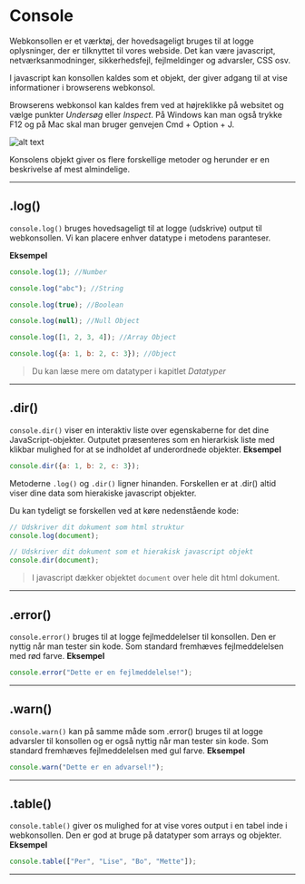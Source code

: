 # Console
Webkonsollen er et værktøj, der hovedsageligt bruges til at logge oplysninger, der er tilknyttet til vores webside. Det kan være javascript, netværksanmodninger, sikkerhedsfejl, fejlmeldinger og advarsler, CSS osv. 

I javascript kan konsollen kaldes som et objekt, der giver adgang til at vise informationer i browserens webkonsol. 

Browserens webkonsol kan kaldes frem ved at højreklikke på websitet og vælge punkter *Undersøg* eller *Inspect*. På Windows kan man også trykke F12 og på Mac skal man bruger genvejen Cmd + Option + J.

![alt text](https://github.com/Webudvikler-TechCollege/JS-Intro2020/blob/master/public/docs/images/console.png "Browserens webkonsol")

Konsolens objekt giver os flere forskellige metoder og herunder er en beskrivelse af mest almindelige.
___
## .log()

`console.log()` bruges hovedsageligt til at logge (udskrive) output til webkonsollen. Vi kan placere enhver datatype i metodens paranteser.

**Eksempel**
```js
console.log(1); //Number

console.log("abc"); //String

console.log(true); //Boolean

console.log(null); //Null Object

console.log([1, 2, 3, 4]); //Array Object

console.log({a: 1, b: 2, c: 3}); //Object
```
> Du kan læse mere om datatyper i kapitlet *Datatyper*
___
## .dir()

`console.dir()` viser en interaktiv liste over egenskaberne for det dine JavaScript-objekter. Outputet præsenteres som en hierarkisk liste med klikbar mulighed for at se indholdet af underordnede objekter.
**Eksempel**
```js
console.dir({a: 1, b: 2, c: 3});
```
Metoderne `.log()` og `.dir()` ligner hinanden. Forskellen er at .dir() altid viser dine data som hierakiske javascript objekter. 

Du kan tydeligt se forskellen ved at køre nedenstående kode:
```js
// Udskriver dit dokument som html struktur
console.log(document);

// Udskriver dit dokument som et hierakisk javascript objekt
console.dir(document);
```
> I javascript dækker objektet `document` over hele dit html dokument.
___
## .error()

`console.error()` bruges til at logge fejlmeddelelser til konsollen. Den er nyttig når man tester sin kode. Som standard fremhæves fejlmeddelelsen med rød farve.
**Eksempel**
```js
console.error("Dette er en fejlmeddelelse!"); 
```
___
## .warn()

`console.warn()` kan på samme måde som .error() bruges til at logge advarsler til konsollen og er også nyttig når man tester sin kode. Som standard fremhæves fejlmeddelelsen med gul farve.
**Eksempel**
```js
console.warn("Dette er en advarsel!"); 
```
___
## .table()

`console.table()` giver os mulighed for at vise vores output i en tabel inde i webkonsollen. Den er god at bruge på datatyper som arrays og objekter.
**Eksempel**
```js
console.table(["Per", "Lise", "Bo", "Mette"]); 
```
___